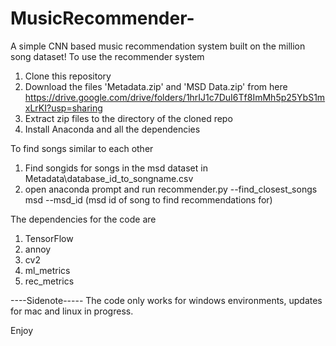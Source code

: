 # MusicRecommender-
A simple CNN based music recommendation system built on the million song dataset!
To use the recommender system
1. Clone this repository
2. Download the files 'Metadata.zip' and 'MSD Data.zip' from here https://drive.google.com/drive/folders/1hrIJ1c7DuI6Tf8ImMh5p25YbS1mxLrKI?usp=sharing
3. Extract zip files to the directory of the cloned repo
4. Install Anaconda and all the dependencies

To find songs similar to each other
1. Find songids for songs in the msd dataset in Metadata\database_id_to_songname.csv
2. open anaconda prompt and run recommender.py --find_closest_songs msd --msd_id (msd id of song to find recommendations for)


The dependencies for the code are 
1. TensorFlow
2. annoy 
3. cv2
4. ml_metrics
5. rec_metrics

----Sidenote-----
The code only works for windows environments, updates for mac and linux in progress.

Enjoy
